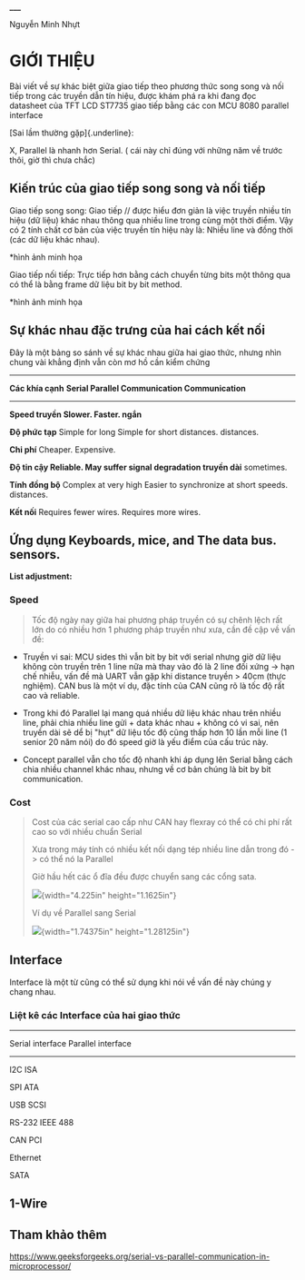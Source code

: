 **\_\_\_**

Nguyễn Minh Nhựt

# GIỚI THIỆU

Bài viết về sự khác biệt giữa giao tiếp theo phương thức song song và
nối tiếp trong các truyền dẫn tín hiệu, được khám phá ra khi đang đọc
datasheet của TFT LCD ST7735 giao tiếp bằng các con MCU 8080 parallel
interface

[Sai lầm thường gặp]{.underline}:

X, Parallel là nhanh hơn Serial. ( cái này chỉ đúng với những năm về
trước thôi, giờ thì chưa chắc)

## Kiến trúc của giao tiếp song song và nối tiếp

Giao tiếp song song: Giao tiếp // được hiểu đơn giản là việc truyền
nhiều tín hiệu (dữ liệu) khác nhau thông qua nhiều line trong cùng một
thời điểm. Vậy có 2 tính chất cơ bản của việc truyền tín hiệu này là:
Nhiều line và đồng thời (các dữ liệu khác nhau).

\*hình ảnh minh họa

Giao tiếp nối tiếp: Trực tiếp hơn bằng cách chuyển từng bits một thông
qua có thể là bằng frame dữ liệu bit by bit method.

\*hình ảnh minh họa

## Sự khác nhau đặc trưng của hai cách kết nối

Đây là một bảng so sánh về sự khác nhau giữa hai giao thức, nhưng nhìn
chung vài khẳng định vẫn còn mơ hồ cần kiểm chứng

  ------------------------------------------------------------------------
  **Các khía cạnh**  **Serial              **Parallel Communication**
                     Communication**       
  ------------------ --------------------- -------------------------------
  **Speed truyền     Slower.               Faster.
  ngắn**                                   

  **Độ phức tạp**    Simple for long       Simple for short distances.
                     distances.            

  **Chi phí**        Cheaper.              Expensive.

  **Độ tin cậy       Reliable.             May suffer signal degradation
  truyền dài**                             sometimes.

  **Tính đồng bộ**   Complex at very high  Easier to synchronize at short
                     speeds.               distances.

  **Kết nối**        Requires fewer wires. Requires more wires.

  **Ứng dụng**       Keyboards, mice, and  The data bus.
                     sensors.              
  ------------------------------------------------------------------------

**List adjustment:**

### Speed 

> Tốc độ ngày nay giữa hai phương pháp truyền có sự chênh lệch rất lớn
> do có nhiều hơn 1 phương pháp truyền như xưa, cần đề cập về vấn đề:

- Truyền vi sai: MCU sides thì vẫn bit by bit với serial nhưng giờ dữ
  liệu không còn truyền trên 1 line nữa mà thay vào đó là 2 line đối
  xứng -\> hạn chế nhiễu, vấn đề mà UART vẫn gặp khi distance truyền \>
  40cm (thực nghiệm). CAN bus là một ví dụ, đặc tính của CAN cũng rõ là
  tốc độ rất cao và reliable.

- Trong khi đó Parallel lại mang quá nhiều dữ liệu khác nhau trên nhiều
  line, phải chia nhiều line gửi + data khác nhau + không có vi sai, nên
  truyền dài sẽ dể bị "hụt" dữ liệu tốc độ cũng thấp hơn 10 lần mỗi line
  (1 senior 20 năm nói) do đó speed giờ là yếu điểm của cấu trúc này.

- Concept parallel vẫn cho tốc độ nhanh khi áp dụng lên Serial bằng cách
  chia nhiều channel khác nhau, nhưng về cơ bản chúng là bit by bit
  communication.

### Cost

> Cost của các serial cao cấp như CAN hay flexray có thể có chi phí rất
> cao so với nhiều chuẩn Serial
>
> Xưa trong máy tính có nhiều kết nối dạng tép nhiều line dẫn trong đó
> -\> có thể nó la Parallel
>
> Giờ hầu hết các ổ đĩa đều được chuyển sang các cổng sata.
>
> ![](media/parallel_to_serial_port.jpg){width="4.225in" height="1.1625in"}
>
> Ví dụ về Parallel sang Serial
>
> ![](media/parallel_to_serial_port_1.jpg){width="1.74375in" height="1.28125in"}

## Interface

Interface là một từ cũng có thể sử dụng khi nói về vấn đề này chúng y
chang nhau.

### Liệt kê các Interface của hai giao thức 

  -----------------------------------------------------------------------
  Serial interface                   Parallel interface
  ---------------------------------- ------------------------------------
  I2C                                ISA

  SPI                                ATA

  USB                                SCSI

  RS-232                             IEEE 488

  CAN                                PCI

  Ethernet                           

  SATA                               

  1-Wire                             
  -----------------------------------------------------------------------

## Tham khảo thêm

https://www.geeksforgeeks.org/serial-vs-parallel-communication-in-microprocessor/
